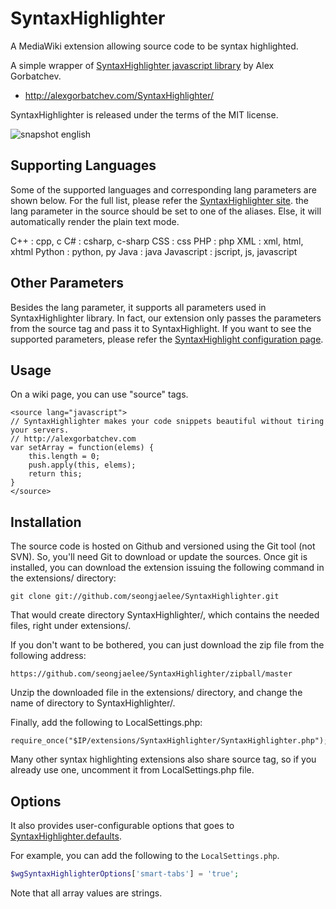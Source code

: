 SyntaxHighlighter
=================
A MediaWiki extension allowing source code to be syntax highlighted.

A simple wrapper of [SyntaxHighlighter javascript library](http://alexgorbatchev.com/SyntaxHighlighter) by Alex Gorbatchev.
* http://alexgorbatchev.com/SyntaxHighlighter/

SyntaxHighlighter is released under the terms of the MIT license.

![snapshot english](https://github.com/seongjaelee/SyntaxHighlighter/raw/master/snapshot.png)

Supporting Languages
--------------------
Some of the supported languages and corresponding lang parameters are shown below. For the full list, please refer the [SyntaxHighlighter site](http://alexgorbatchev.com/SyntaxHighlighter/). the lang parameter in the source should be set to one of the aliases. Else, it will automatically render the plain text mode.

C++ : cpp, c
C# : csharp, c-sharp
CSS : css
PHP : php
XML : xml, html, xhtml
Python : python, py
Java : java
Javascript : jscript, js, javascript

Other Parameters
----------------
Besides the lang parameter, it supports all parameters used in SyntaxHighlighter library. In fact, our extension only passes the parameters from the source tag and pass it to SyntaxHighlight. If you want to see the supported parameters, please refer the [SyntaxHighlight configuration page](http://alexgorbatchev.com/SyntaxHighlighter/manual/configuration/).

Usage
-----
On a wiki page, you can use "source" tags.

    <source lang="javascript">
    // SyntaxHighlighter makes your code snippets beautiful without tiring your servers.
    // http://alexgorbatchev.com
    var setArray = function(elems) {
        this.length = 0;
        push.apply(this, elems);
        return this;
    }
    </source>

Installation
------------
The source code is hosted on Github and versioned using the Git tool (not SVN). So, you'll need Git to download or update the sources. Once git is installed, you can download the extension issuing the following command in the extensions/ directory:

    git clone git://github.com/seongjaelee/SyntaxHighlighter.git

That would create directory SyntaxHighlighter/, which contains the needed files, right under extensions/.


If you don't want to be bothered, you can just download the zip file from the following address:

    https://github.com/seongjaelee/SyntaxHighlighter/zipball/master

Unzip the downloaded file in the extensions/ directory, and change the name of directory to SyntaxHighlighter/.


Finally, add the following to LocalSettings.php:

    require_once("$IP/extensions/SyntaxHighlighter/SyntaxHighlighter.php");

Many other syntax highlighting extensions also share source tag, so if you already use one, uncomment it from LocalSettings.php file.

Options
-------
It also provides user-configurable options that goes to [SyntaxHighlighter.defaults](http://alexgorbatchev.com/SyntaxHighlighter/manual/configuration/#syntaxhighlighterdefaults).

For example, you can add the following to the `LocalSettings.php`.

```php
$wgSyntaxHighlighterOptions['smart-tabs'] = 'true';
```

Note that all array values are strings.
